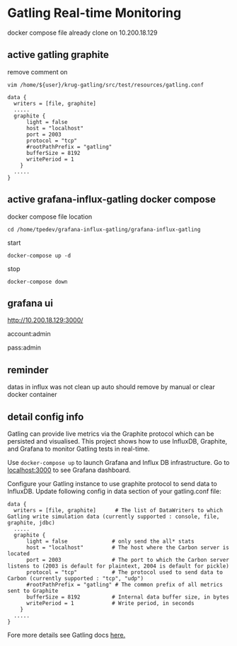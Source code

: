 # Gatling Real-time Monitoring

docker compose file already clone on 10.200.18.129

## active gatling graphite
remove comment on
```
vim /home/${user}/krug-gatling/src/test/resources/gatling.conf
```

```
data {
  writers = [file, graphite]      
  .....
  graphite {
      light = false              
      host = "localhost"         
      port = 2003                
      protocol = "tcp"           
      #rootPathPrefix = "gatling" 
      bufferSize = 8192          
      writePeriod = 1            
    }
  .....
}
```

## active grafana-influx-gatling docker compose
docker compose file location
```
cd /home/tpedev/grafana-influx-gatling/grafana-influx-gatling
```
start
```
docker-compose up -d
```
stop
```
docker-compose down
```

## grafana ui
http://10.200.18.129:3000/

account:admin

pass:admin

## reminder
datas in influx was not clean up auto
should remove by manual or clear docker container

## detail config info
Gatling can provide live metrics via the Graphite protocol which can be persisted and visualised.
This project shows how to use InfluxDB, Graphite, and Grafana to monitor Gatling tests in real-time.

Use `docker-compose up` to launch Grafana and Influx DB infrastructure. Go to [localhost:3000](http://localhost:3000) to see Grafana dashboard.

Configure your Gatling instance to use graphite protocol to send data to InfluxDB. 
Update following config in data section of your gatling.conf file:
```
data {
  writers = [file, graphite]      # The list of DataWriters to which Gatling write simulation data (currently supported : console, file, graphite, jdbc)
  .....
  graphite {
      light = false              # only send the all* stats
      host = "localhost"         # The host where the Carbon server is located
      port = 2003                # The port to which the Carbon server listens to (2003 is default for plaintext, 2004 is default for pickle)
      protocol = "tcp"           # The protocol used to send data to Carbon (currently supported : "tcp", "udp")
      #rootPathPrefix = "gatling" # The common prefix of all metrics sent to Graphite
      bufferSize = 8192          # Internal data buffer size, in bytes
      writePeriod = 1            # Write period, in seconds
    }
  .....
}
```
Fore more details see Gatling docs [here.](https://gatling.io/docs/2.3/realtime_monitoring/#id3)
